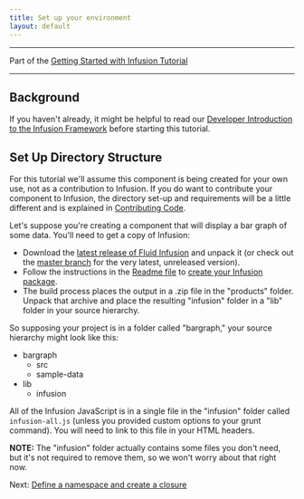 ```yaml
---
title: Set up your environment
layout: default
---
```


---
Part of the [Getting Started with Infusion Tutorial](GettingStartedWithInfusion.md)

---

## Background ##

If you haven't already, it might be helpful to read our [Developer Introduction to the Infusion Framework](../to-do/DeveloperIntroductionToInfusionFramework.md) before starting this tutorial.

## Set Up Directory Structure ##

For this tutorial we'll assume this component is being created for your own use, not as a contribution to Infusion. If you do want to contribute your component to Infusion, the directory set-up and requirements will be a little different and is explained in [Contributing Code](http://wiki.fluidproject.org/display/fluid/Contributing+Code).

Let's suppose you're creating a component that will display a bar graph of some data. You'll need to get a copy of Infusion:
* Download the [latest release of Fluid Infusion](https://github.com/fluid-project/infusion/releases/) and unpack it (or check out the [master branch](https://github.com/fluid-project/infusion) for the very latest, unreleased version).
* Follow the instructions in the [Readme file](https://github.com/fluid-project/infusion/blob/master/README.md) to [create your Infusion package](https://github.com/fluid-project/infusion/blob/master/README.md#how-do-i-create-an-infusion-package). 
* The build process places the output in a .zip file in the "products" folder. Unpack that archive and place the resulting "infusion" folder in a "lib" folder in your source hierarchy.

So supposing your project is in a folder called "bargraph," your source hierarchy might look like this:
* bargraph
    * src
    * sample-data
* lib
    * infusion

All of the Infusion JavaScript is in a single file in the "infusion" folder called ```infusion-all.js``` (unless you provided custom options to your grunt command). You will need to link to this file in your HTML headers.

**NOTE:** The "infusion" folder actually contains some files you don't need, but it's not required to remove them, so we won't worry about that right now.

Next: [Define a namespace and create a closure](DefineANamespaceAndCreateAClosure.md)
